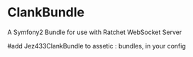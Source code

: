 ClankBundle
===========

A Symfony2 Bundle for use with Ratchet WebSocket Server

#add Jez433ClankBundle to assetic : bundles, in your config
